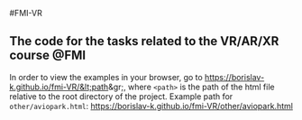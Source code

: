 #FMI-VR

## The code for the tasks related to the VR/AR/XR course @FMI

In order to view the examples in your browser, go to https://borislav-k.github.io/fmi-VR/&lt;path&gr;, where `<path>` is the path of the html file relative to the root directory of the project. Example path for `other/aviopark.html`: https://borislav-k.github.io/fmi-VR/other/aviopark.html
